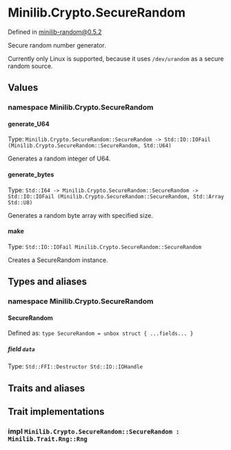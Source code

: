 # Minilib.Crypto.SecureRandom

Defined in minilib-random@0.5.2

Secure random number generator.

Currently only Linux is supported, because it uses `/dev/urandom` as a secure random source.

## Values

### namespace Minilib.Crypto.SecureRandom

#### generate_U64

Type: `Minilib.Crypto.SecureRandom::SecureRandom -> Std::IO::IOFail (Minilib.Crypto.SecureRandom::SecureRandom, Std::U64)`

Generates a random integer of U64.

#### generate_bytes

Type: `Std::I64 -> Minilib.Crypto.SecureRandom::SecureRandom -> Std::IO::IOFail (Minilib.Crypto.SecureRandom::SecureRandom, Std::Array Std::U8)`

Generates a random byte array with specified size.

#### make

Type: `Std::IO::IOFail Minilib.Crypto.SecureRandom::SecureRandom`

Creates a SecureRandom instance.

## Types and aliases

### namespace Minilib.Crypto.SecureRandom

#### SecureRandom

Defined as: `type SecureRandom = unbox struct { ...fields... }`

##### field `data`

Type: `Std::FFI::Destructor Std::IO::IOHandle`

## Traits and aliases

## Trait implementations

### impl `Minilib.Crypto.SecureRandom::SecureRandom : Minilib.Trait.Rng::Rng`